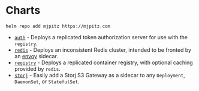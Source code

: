 # Charts

```shell
helm repo add mjpitz https://mjpitz.com
```

- [`auth`](auth) - Deploys a replicated token authorization server for use with the `registry`.
- [`redis`](redis) - Deploys an inconsistent Redis cluster, intended to be fronted by an [envoy][] sidecar.
- [`registry`](registry) - Deploys a replicated container registry, with optional caching provided by `redis`.
- [`storj`](storj) - Easily add a Storj S3 Gateway as a sidecar to any `Deployment`, `DaemonSet`, or `StatefulSet`.

[envoy]: https://www.envoyproxy.io/docs/envoy/latest/intro/arch_overview/other_protocols/redis
